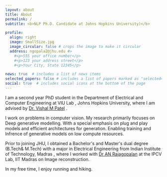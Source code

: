 ```yaml
---
layout: about
title: About
permalink: /
subtitle: <b>NLP Ph.D. Candidate at Johns Hopkins University)</b>

profile:
  align: right
  image: SmallSize.jpg
  image_circular: false # crops the image to make it circular
  address: ngopala2@jhu.edu #>
    #<p>555 your office number</p>
    #<p>123 your address street</p>
    #<p>Your City, State 12345</p>

news: true  # includes a list of news items
selected_papers: false # includes a list of papers marked as "selected={true}"
social: true  # includes social icons at the bottom of the page
---
```

I am a second year PhD student in the Department of Electrical and Computer Engineering at VIU Lab , Johns Hopkins University, where I am advised by <a href='https://scholar.google.com/citations?user=AkEXTbIAAAAJ&hl=en'>Dr. Vishal M Patel</a> .


I work on problems in computer vision. My research primarily focuses on Deep generative modelling.  With a special emphasis on plug and play models and efficient architectures for generation. Enabling training and Infrence of generative models on low compute resources.



Prior to joining JHU, I obtained a Bachelor's and Master's dual degree (B.Tech& M.Tech) with a major in Electrical Engineering from Indian Institute of Technology, Madras , where I worked with  <a href='https://scholar.google.co.in/citations?user=jXTZEw4AAAAJ&hl=en'>Dr AN Rajagopalan</a> at the IPCV Lab, IIT Madras on Image reconstruction.



In my free time, I enjoy running and hiking.

<!-- Write your biography here. Tell the world about yourself. Link to your favorite [subreddit](http://reddit.com). You can put a picture in, too. The code is already in, just name your picture `prof_pic.jpg` and put it in the `img/` folder.

Put your address / P.O. box / other info right below your picture. You can also disable any these elements by editing `profile` property of the YAML header of your `_pages/about.md`. Edit `_bibliography/papers.bib` and Jekyll will render your [publications page](/al-folio/publications/) automatically.

Link to your social media connections, too. This theme is set up to use [Font Awesome icons](http://fortawesome.github.io/Font-Awesome/) and [Academicons](https://jpswalsh.github.io/academicons/), like the ones below. Add your Facebook, Twitter, LinkedIn, Google Scholar, or just disable all of them. -->